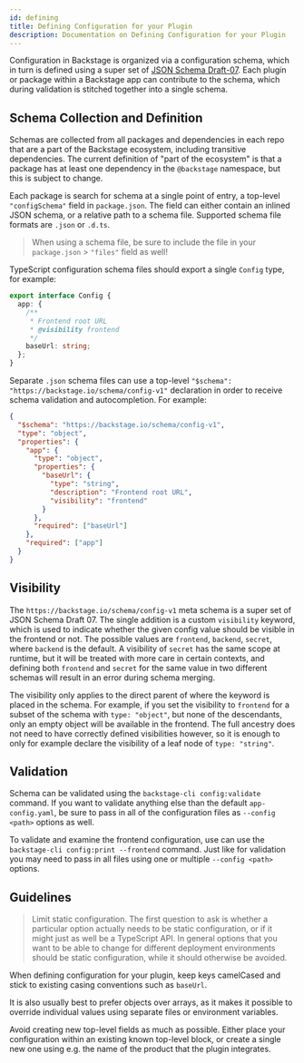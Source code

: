 ```yaml
---
id: defining
title: Defining Configuration for your Plugin
description: Documentation on Defining Configuration for your Plugin
---
```


Configuration in Backstage is organized via a configuration schema, which in
turn is defined using a super set of
[JSON Schema Draft-07](https://json-schema.org/specification-links.html#draft-7).
Each plugin or package within a Backstage app can contribute to the schema,
which during validation is stitched together into a single schema.

## Schema Collection and Definition

Schemas are collected from all packages and dependencies in each repo that are a
part of the Backstage ecosystem, including transitive dependencies. The current
definition of "part of the ecosystem" is that a package has at least one
dependency in the `@backstage` namespace, but this is subject to change.

Each package is search for schema at a single point of entry, a top-level
`"configSchema"` field in `package.json`. The field can either contain an
inlined JSON schema, or a relative path to a schema file. Supported schema file
formats are `.json` or `.d.ts`.

> When using a schema file, be sure to include the file in your `package.json` >
> `"files"` field as well!

TypeScript configuration schema files should export a single `Config` type, for
example:

```ts
export interface Config {
  app: {
    /**
     * Frontend root URL
     * @visibility frontend
     */
    baseUrl: string;
  };
}
```

Separate `.json` schema files can use a top-level
`"$schema": "https://backstage.io/schema/config-v1"` declaration in order to
receive schema validation and autocompletion. For example:

```json
{
  "$schema": "https://backstage.io/schema/config-v1",
  "type": "object",
  "properties": {
    "app": {
      "type": "object",
      "properties": {
        "baseUrl": {
          "type": "string",
          "description": "Frontend root URL",
          "visibility": "frontend"
        }
      },
      "required": ["baseUrl"]
    },
    "required": ["app"]
  }
}
```

## Visibility

The `https://backstage.io/schema/config-v1` meta schema is a super set of JSON
Schema Draft 07. The single addition is a custom `visibility` keyword, which is
used to indicate whether the given config value should be visible in the
frontend or not. The possible values are `frontend`, `backend`, `secret`, where
`backend` is the default. A visibility of `secret` has the same scope at
runtime, but it will be treated with more care in certain contexts, and defining
both `frontend` and `secret` for the same value in two different schemas will
result in an error during schema merging.

The visibility only applies to the direct parent of where the keyword is placed
in the schema. For example, if you set the visibility to `frontend` for a subset
of the schema with `type: "object"`, but none of the descendants, only an empty
object will be available in the frontend. The full ancestry does not need to
have correctly defined visibilities however, so it is enough to only for example
declare the visibility of a leaf node of `type: "string"`.

## Validation

Schema can be validated using the `backstage-cli config:validate` command. If
you want to validate anything else than the default `app-config.yaml`, be sure
to pass in all of the configuration files as `--config <path>` options as well.

To validate and examine the frontend configuration, use can use the
`backstage-cli config:print --frontend` command. Just like for validation you
may need to pass in all files using one or multiple `--config <path>` options.

## Guidelines

> Limit static configuration. The first question to ask is whether a particular
> option actually needs to be static configuration, or if it might just as well
> be a TypeScript API. In general options that you want to be able to change for
> different deployment environments should be static configuration, while it
> should otherwise be avoided.

When defining configuration for your plugin, keep keys camelCased and stick to
existing casing conventions such as `baseUrl`.

It is also usually best to prefer objects over arrays, as it makes it possible
to override individual values using separate files or environment variables.

Avoid creating new top-level fields as much as possible. Either place your
configuration within an existing known top-level block, or create a single new
one using e.g. the name of the product that the plugin integrates.
